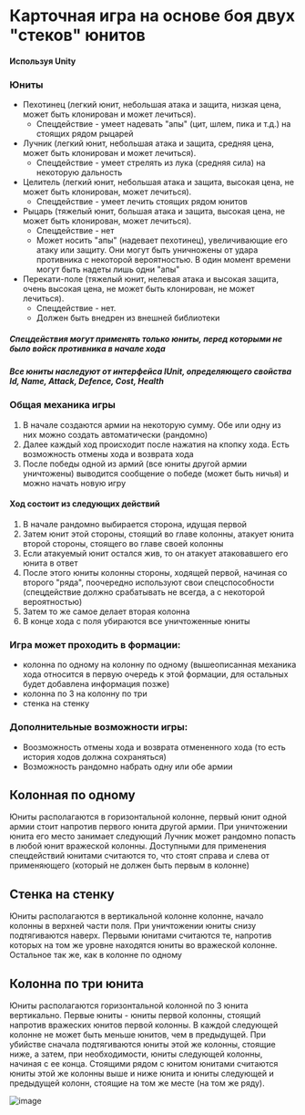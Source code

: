 # Карточная игра на основе боя двух "стеков" юнитов
#### Используя Unity

### Юниты
* Пехотинец (легкий юнит, небольшая атака и защита, низкая цена, может быть клонирован и может лечиться).
  * Спецдействие - умеет надевать "апы" (цит, шлем, пика и т.д.) на стоящих рядом рыцарей
* Лучник (легкий юнит, небольшая атака и защита, средняя цена, может быть клонирован и может лечиться).
  * Спецдействие - умеет стрелять из лука (средняя сила) на некоторую дальность
* Целитель (легкий юнит, небольшая атака и защита, высокая цена, не может быть клонирован, может лечиться).
  * Спецдействие - умеет лечить стоящих рядом юнитов
* Рыцарь (тяжелый юнит, большая атака и защита, высокая цена, не может быть клонирован, может лечиться).
  * Спецдействие - нет
  * Может носить "апы" (надевает пехотинец), увеличивающие его атаку или защиту. Они могут быть уничножены от удара противника с некоторой вероятностью. В один момент времени могут быть надеты лишь одни "апы"
* Перекати-поле (тяжелый юнит, нелевая атака и высокая защита, очень высокая цена, не может быть клонирован, не может лечиться).
  * Спецдействие - нет.
  * Должен быть внедрен из внешней библиотеки

##### Спецдействия могут применять только юниты, перед которыми не было войск противника в начале хода
##### Все юниты наследуют от интерфейса IUnit, определяющего свойства Id, Name, Attack, Defence, Cost, Health
 
 
 ### Общая механика игры
1. В начале создаются армии на некоторую сумму. Обе или одну из них можно создать автоматически (рандомно)
2. Далее каждый ход происходит после нажатия на кпопку хода. Есть возможность отмены хода и возврата хода
3. После победы одной из армий (все юниты другой армии уничтожены) выводится сообщение о победе (может быть ничья) и можно начать новую игру

#### Ход состоит из следующих действий
1. В начале рандомно выбирается сторона, идущая первой
2. Затем юнит этой стороны, стоящий во главе колонны, атакует юнита второй стороны, стоящего во главе своей колонны
3. Если атакуемый юнит остался жив, то он атакует атаковавшего его юнита в ответ
4. После этого юниты колонны стороны, ходящей первой, начиная со второго "ряда", поочередно используют свои спецспособности (спецдействие должно срабатывать не всегда, а с некоторой вероятностью)
5. Затем то же самое делает вторая колонна
6. В конце хода с поля убираются все уничтоженные юниты

### Игра может проходить в формации:
* колонна по одному на колонну по одному (вышеописанная механика хода относится в первую очередь к этой формации, для остальных будет добавлена информация позже)
* колонна по 3 на колонну по три
* стенка на стенку

### Дополнительные возможности игры:
* Воозможность отмены хода и возврата отмененного хода (то есть история ходов должна сохраняться)
* Возможность рандомно набрать одну или обе армии

## Колонная по одному
Юниты располагаются в горизонтальной колонне, первый юнит одной армии стоит напротив первого юнита другой армии. При уничтожении юнита его место занимает следующий
Лучник может рандомно попасть в любой юнит вражеской колонны. Доступными для применения спецдействий юнитами считаются то, что стоят справа и слева от применяющего (который не должен быть первым в колонне)

## Стенка на стенку
Юниты располагаются в вертикальной колонне колонне, начало колонны в верхней части поля. При уничтожении юниты снизу подтягиваются наверх. Первыми юнитами считаются те, напротив которых на том же уровне находятся юниты во вражеской колонне. Остальное так же, как в колонне по одному

## Колонна по три юнита
Юниты располагаются горизонтальной колонной по 3 юнита вертикально. Первые юниты - юниты первой колонны, стоящий напротив вражеских юнитов первой колонны. В каждой следующей колонне не может быть меньше юнитов, чем в предыдущей. При убийстве сначала подтягиваются юниты этой же колонны, стоящие ниже, а затем, при необходимости, юниты следующей колонны, начиная с ее конца. Стоящими рядом с юнитом юнитами считаются юниты этой же колонны выше и ниже юнита и юниты следующей и предыдущей колонн, стоящие на том же месте (на том же ряду).

![image](https://user-images.githubusercontent.com/63730899/122614773-f2f56000-d08f-11eb-8662-3e61a21427b8.png)

